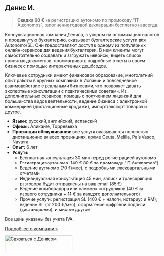 ## Денис И.

> **Скидка 60 €** на регистрацию аутономо по промокоду "IT Autonomos", заполнение годовой декларации бесплатно навсегда.

Консультационная компания Дениса, с упором на оптимизацию налогов и продвинутую бухгалтерию, оказывает бухгалтерские
услуги для Autonomo/SL. Они предоставляют доступ к одному из популярных онлайн-сервисов для ведения бухгалтерии. В нем
клиенты могут самостоятельно создавать и загружать инвойсы, видеть список принятых документов, просматривать подробные
отчеты о своем бизнесе с помощью интерактивных дешбордов.

Ключевые сотрудники имеют финансовое образование, многолетний опыт работы в крупных компаниях в Испании и повседневное
взаимодействие с реальными бизнесами, что позволяет давать экспертные консультации с практическими советами. Из
дополнительных сервисов: помощь с получением лицензий для большинства видов деятельности, ведение бизнеса с электронной
коммерцией (дистанционные продажи), импорт/экспорт товаров и другое.

- **Языки:** русский, английский, испанский
- **Офисы:** Аликанте, Торревьеха
- **Провинции обслуживания:** все услуги оказываются полностью дистанционно во всех провинциях, кроме Ceuta, Melilla,
  País Vasco, Navarra
- **Опыт:** 6 лет
- **Услуги:**
    - Бесплатная консультация 30 мин перед регистрацией аутономо
    - Регистрация аутономо (<s>140 €</s> 80 € по промокоду "IT Autonomos")
    - Ведение аутономо (70 €/мес), с подробными ежеквартальными отчетами
    - Индивидуальная консультация 45 мин, запись и транскрипция разговора будут отправлены на ваш email (85 €)
    - Ведение колаборадора или наемных сотрудников (40 € за первого сотрудника + 14 € за каждого дополнительного)
    - Прочие услуги: регистрация SL (400 € + налоги, нотариус и RM), ведение SL (от 200 €/мес), оформление цифровой
      подписи (дистанционно), и многое другое

Все цены указаны без учета IVA.

<a href="#" id="detailsLinkDenisI" onclick="toggleDetailsDenisI(); return false;">Подробнее о компании ⤵</a>

<div id="hiddenContentDenisI" style="display: none; margin-top: 10px;">
<ul>
  <li><strong>Штат:</strong> до 5 сотрудников</li>
  <li><strong>Образование:</strong> Universidad de Alicante Grado en Administración y Dirección de Empresas</li>
  <li><strong>Цифровой сертификат:</strong> хестор подает отчетность используя свой сертификат, который вы авторизуете в налоговом кабинете</li>
  <li><strong>Ответственность:</strong> страховка, которая покрывает ущерб в случае ошибки хестора (Seguros Catalana Occidente, SA Póliza 8/6.371.558-N)</li>
</ul>
</div>

<script>
  function toggleDetailsDenisI() {
    const content = document.getElementById('hiddenContentDenisI');
    const link = document.getElementById('detailsLinkDenisI');
    if (content.style.display === 'none') {
      content.style.display = 'block';
      link.textContent = 'Подробнее о компании ⤴';
    } else {
      content.style.display = 'none';
      link.textContent = 'Подробнее о компании ⤵';
    }
  }
</script>

<div class="hs-cta-embed hs-cta-simple-placeholder hs-cta-embed-191039291619"
  style="max-width:100%; max-height:100%; width:220px;height:50px" data-hubspot-wrapper-cta-id="191039291619">
  <a href="https://cta-eu1.hubspot.com/web-interactives/public/v1/track/redirect?encryptedPayload=AVxigLI6AdCFGjyf3yRTQF0AJ46yp8rSIcZ32llop7M0gu2RLybRMSgKy41Wh3Vdrofr7zDtu08C8BhquIIeVKZ0XKyjuCAUBZm4084rkT0HT9J2vH4%3D&webInteractiveContentId=191039291619&portalId=145459200" target="_blank" rel="noopener" crossorigin="anonymous">
    <img alt="&#1057;&#1074;&#1103;&#1079;&#1072;&#1090;&#1100;&#1089;&#1103; &#1089; &#1044;&#1077;&#1085;&#1080;&#1089;&#1086;&#1084;" loading="lazy" src="https://hubspot-no-cache-eu1-prod.s3.amazonaws.com/cta/default/145459200/interactive-191039291619.png" style="height: 100%; width: 100%; object-fit: fill"
      onerror="this.style.display='none'" />
  </a>
</div>
